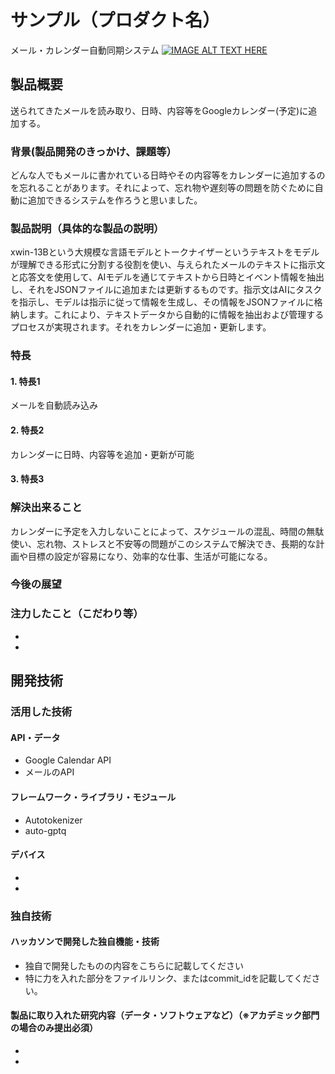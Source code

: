 # サンプル（プロダクト名）
メール・カレンダー自動同期システム
[![IMAGE ALT TEXT HERE](https://jphacks.com/wp-content/uploads/2023/07/JPHACKS2023_ogp.png)](https://www.youtube.com/watch?v=yYRQEdfGjEg)

## 製品概要
送られてきたメールを読み取り、日時、内容等をGoogleカレンダー(予定)に追加する。
### 背景(製品開発のきっかけ、課題等）
どんな人でもメールに書かれている日時やその内容等をカレンダーに追加するのを忘れることがあります。それによって、忘れ物や遅刻等の問題を防ぐために自動に追加できるシステムを作ろうと思いました。
### 製品説明（具体的な製品の説明）
xwin-13Bという大規模な言語モデルとトークナイザーというテキストをモデルが理解できる形式に分割する役割を使い、与えられたメールのテキストに指示文と応答文を使用して、AIモデルを通じてテキストから日時とイベント情報を抽出し、それをJSONファイルに追加または更新するものです。指示文はAIにタスクを指示し、モデルは指示に従って情報を生成し、その情報をJSONファイルに格納します。これにより、テキストデータから自動的に情報を抽出および管理するプロセスが実現されます。それをカレンダーに追加・更新します。
### 特長
#### 1. 特長1 
メールを自動読み込み
#### 2. 特長2
カレンダーに日時、内容等を追加・更新が可能
#### 3. 特長3

### 解決出来ること
カレンダーに予定を入力しないことによって、スケジュールの混乱、時間の無駄使い、忘れ物、ストレスと不安等の問題がこのシステムで解決でき、長期的な計画や目標の設定が容易になり、効率的な仕事、生活が可能になる。
### 今後の展望
### 注力したこと（こだわり等）
* 
* 

## 開発技術
### 活用した技術
#### API・データ
* Google Calendar API
* メールのAPI

#### フレームワーク・ライブラリ・モジュール
* Autotokenizer
* auto-gptq

#### デバイス
* 
* 

### 独自技術
#### ハッカソンで開発した独自機能・技術
* 独自で開発したものの内容をこちらに記載してください
* 特に力を入れた部分をファイルリンク、またはcommit_idを記載してください。

#### 製品に取り入れた研究内容（データ・ソフトウェアなど）（※アカデミック部門の場合のみ提出必須）
* 
* 
